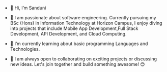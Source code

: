 - 👋 Hi, I’m Sanduni

- 👀 I am passionate about software engineering. Currently pursuing my
  BSc (Hons) in Information Technology at Horizon Campus, I enjoy diving
  into projects that include Mobile App Development,Full Stack Development,
  API Development, and Cloud Computing.

- 🌱 I’m currently learning about basic programming Languages and Technologies.
- 💞️ I am always open to collaborating on exciting projects or discussing new
  ideas. Let's join together and build something awesome! 😊


